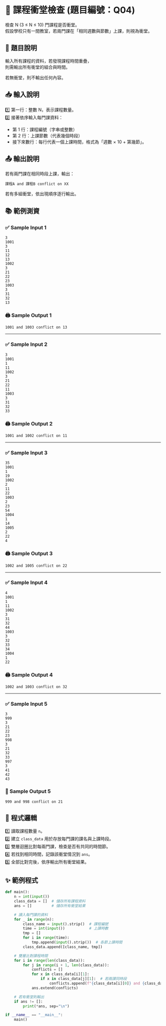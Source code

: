 # 🧮 課程衝堂檢查 (題目編號：Q04)

檢查 N (3 ≤ N ≤ 10) 門課程是否衝堂。  
假設學校只有一間教室，若兩門課在「相同週數與節數」上課，則視為衝堂。

## 📘 題目說明

輸入所有課程的資料，若發現課程時間重疊，  
則需輸出所有衝堂的組合與時間。

若無衝堂，則不輸出任何內容。

## 📥 輸入說明

1️⃣ 第一行：整數 N，表示課程數量。  
2️⃣ 接著依序輸入每門課資料：
- 第 1 行：課程編號（字串或整數）
- 第 2 行：上課節數（代表幾個時段）
- 接下來數行：每行代表一個上課時間，格式為「週數 × 10 + 第幾節」。

## 📤 輸出說明

若有兩門課在相同時段上課，輸出：
```
課程A and 課程B conflict on XX
```
若有多組衝堂，依出現順序逐行輸出。

## 📚 範例測資

### ✅ Sample Input 1
```
3
1001
3
11
12
13
1002
3
21
22
23
1003
3
31
32
13
```
### 🖨️ Sample Output 1
```
1001 and 1003 conflict on 13
```

---

### ✅ Sample Input 2
```
3
1001
1
11
1002
3
21
22
11
1003
3
31
32
33
```
### 🖨️ Sample Output 2
```
1001 and 1002 conflict on 11
```

---

### ✅ Sample Input 3
```
35
1001
1
19
1002
2
11
22
1003
2
23
54
1004
1
14
1005
2
22
4
```
### 🖨️ Sample Output 3
```
1002 and 1005 conflict on 22
```

---

### ✅ Sample Input 4
```
4
1001
1
11
1002
3
31
32
44
1003
3
32
33
34
1004
1
22
```
### 🖨️ Sample Output 4
```
1002 and 1003 conflict on 32
```

---

### ✅ Sample Input 5
```
3
999
3
21
22
23
998
3
21
32
33
997
3
41
42
43
```
### 🧾 Sample Output 5
```
999 and 998 conflict on 21
```

## 🧩 程式邏輯

1️⃣ 讀取課程數量 `n`。  
2️⃣ 建立 `class_data` 用於存放每門課的課名與上課時段。  
3️⃣ 雙層迴圈比對每兩門課，檢查是否有共同的時間節。  
4️⃣ 若找到相同時間，記錄該衝堂情況到 `ans`。  
5️⃣ 全部比對完後，依序輸出所有衝堂結果。

## ✨ 範例程式

~~~python
def main():
    n = int(input())
    class_data = []  # 儲存所有課程資料
    ans = []         # 儲存所有衝堂結果

    # 讀入每門課的資料
    for _ in range(n):
        class_name = input().strip()  # 課程編號
        time = int(input())           # 上課時數
        tmp = []
        for i in range(time):
            tmp.append(input().strip())  # 各節上課時間
        class_data.append([class_name, tmp])

    # 雙層比對課程時間
    for i in range(len(class_data)):
        for j in range(i + 1, len(class_data)):
            conflicts = []
            for x in class_data[i][1]:
                if x in class_data[j][1]:  # 若兩課同時段
                    conflicts.append(f"{class_data[i][0]} and {class_data[j][0]} conflict on {x}")
            ans.extend(conflicts)

    # 若有衝堂則輸出
    if ans != []:
        print(*ans, sep="\n")

if __name__ == "__main__":
    main()
~~~
